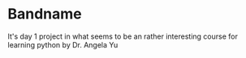 # Bandname
It's day 1 project in what seems to be an rather interesting course for learning python by Dr. Angela  Yu
